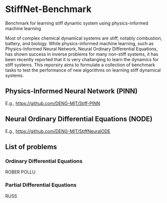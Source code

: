 # StiffNet-Benchmark
Benchmark for learning stiff dynamic system using physics-informed machine learning

Most of complex chemical dynamical systems are stiff, notably combustion, battery, and biology. While physics-informed machine learning, such as Physics-Informed Neural Network, Neural Ordinary Differential Equations, has shown success in inverse problems for many non-stiff systems, it has been recently reported that it is very challanging to learn the dynamics for stiff systems. This reporsiry aims to formulate a collection of benchmark tasks to test the performance of new algorithms on learning stiff dynamical systems.

## Physics-Informed Neural Network (PINN)

E.g., https://github.com/DENG-MIT/Stiff-PINN

## Neural Ordinary Differential Equations (NODE)

E.g., https://github.com/DENG-MIT/StiffNeuralODE


## List of problems

### Ordinary Differential Equations
ROBER
POLLU

### Partial Differential Equations
RUSS

